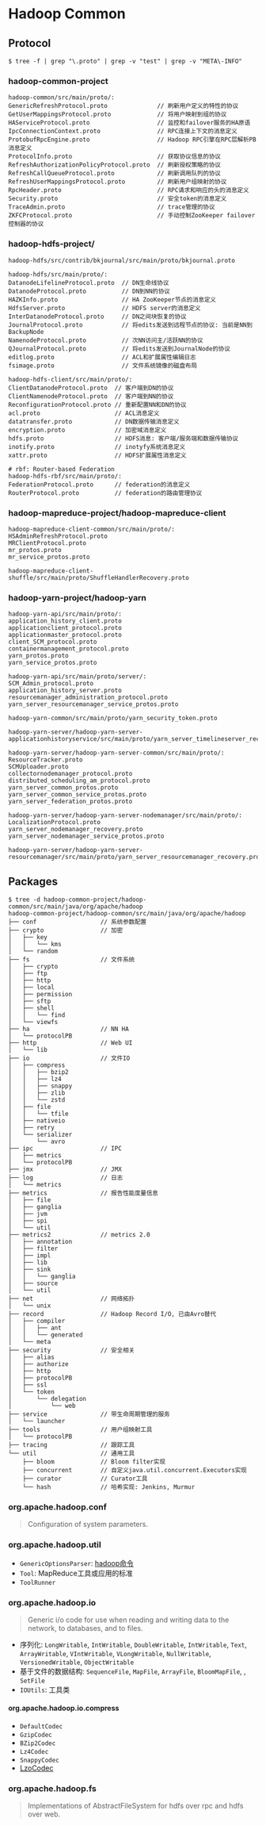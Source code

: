 # Hadoop Common

## Protocol

```
$ tree -f | grep "\.proto" | grep -v "test" | grep -v "META\-INFO"
```

### hadoop-common-project

```
hadoop-common/src/main/proto/:
GenericRefreshProtocol.proto              // 刷新用户定义的特性的协议
GetUserMappingsProtocol.proto             // 将用户映射到组的协议
HAServiceProtocol.proto                   // 监控和failover服务的HA原语
IpcConnectionContext.proto                // RPC连接上下文的消息定义
ProtobufRpcEngine.proto                   // Hadoop RPC引擎在RPC层解析PB消息定义
ProtocolInfo.proto                        // 获取协议信息的协议
RefreshAuthorizationPolicyProtocol.proto  // 刷新授权策略的协议
RefreshCallQueueProtocol.proto            // 刷新调用队列的协议
RefreshUserMappingsProtocol.proto         // 刷新用户组映射的协议
RpcHeader.proto                           // RPC请求和响应的头的消息定义
Security.proto                            // 安全token的消息定义
TraceAdmin.proto                          // trace管理的协议
ZKFCProtocol.proto                        // 手动控制ZooKeeper failover控制器的协议
```

### hadoop-hdfs-project/

```
hadoop-hdfs/src/contrib/bkjournal/src/main/proto/bkjournal.proto

hadoop-hdfs/src/main/proto/:
DatanodeLifelineProtocol.proto  // DN生命线协议
DatanodeProtocol.proto          // DN到NN的协议
HAZKInfo.proto                  // HA ZooKeeper节点的消息定义
HdfsServer.proto                // HDFS server的消息定义
InterDatanodeProtocol.proto     // DN之间块恢复的协议
JournalProtocol.proto           // 将edits发送到远程节点的协议: 当前是NN到BackupNode
NamenodeProtocol.proto          // 次NN访问主/活跃NN的协议
QJournalProtocol.proto          // 将edits发送到JournalNode的协议
editlog.proto                   // ACL和扩展属性编辑日志
fsimage.proto                   // 文件系统镜像的磁盘布局
```

```
hadoop-hdfs-client/src/main/proto/:
ClientDatanodeProtocol.proto  // 客户端到DN的协议
ClientNamenodeProtocol.proto  // 客户端到NN的协议
ReconfigurationProtocol.proto // 重新配置NN和DN的协议
acl.proto                     // ACL消息定义
datatransfer.proto            // DN数据传输消息定义
encryption.proto              // 加密域消息定义
hdfs.proto                    // HDFS消息: 客户端/服务端和数据传输协议
inotify.proto                 // inotyfy系统消息定义
xattr.proto                   // HDFS扩展属性消息定义
```

```
# rbf: Router-based Federation
hadoop-hdfs-rbf/src/main/proto/:
FederationProtocol.proto      // federation的消息定义
RouterProtocol.proto          // federation的路由管理协议
```

### hadoop-mapreduce-project/hadoop-mapreduce-client

```
hadoop-mapreduce-client-common/src/main/proto/:
HSAdminRefreshProtocol.proto
MRClientProtocol.proto
mr_protos.proto
mr_service_protos.proto

hadoop-mapreduce-client-shuffle/src/main/proto/ShuffleHandlerRecovery.proto
```

### hadoop-yarn-project/hadoop-yarn

```
hadoop-yarn-api/src/main/proto/:
application_history_client.proto
applicationclient_protocol.proto
applicationmaster_protocol.proto
client_SCM_protocol.proto
containermanagement_protocol.proto
yarn_protos.proto
yarn_service_protos.proto

hadoop-yarn-api/src/main/proto/server/:
SCM_Admin_protocol.proto
application_history_server.proto
resourcemanager_administration_protocol.proto
yarn_server_resourcemanager_service_protos.proto
```

```
hadoop-yarn-common/src/main/proto/yarn_security_token.proto
```

```
hadoop-yarn-server/hadoop-yarn-server-applicationhistoryservice/src/main/proto/yarn_server_timelineserver_recovery.proto

hadoop-yarn-server/hadoop-yarn-server-common/src/main/proto/:
ResourceTracker.proto
SCMUploader.proto
collectornodemanager_protocol.proto
distributed_scheduling_am_protocol.proto
yarn_server_common_protos.proto
yarn_server_common_service_protos.proto
yarn_server_federation_protos.proto

hadoop-yarn-server/hadoop-yarn-server-nodemanager/src/main/proto/:
LocalizationProtocol.proto
yarn_server_nodemanager_recovery.proto
yarn_server_nodemanager_service_protos.proto

hadoop-yarn-server/hadoop-yarn-server-resourcemanager/src/main/proto/yarn_server_resourcemanager_recovery.proto
```



## Packages

```
$ tree -d hadoop-common-project/hadoop-common/src/main/java/org/apache/hadoop
hadoop-common-project/hadoop-common/src/main/java/org/apache/hadoop
├── conf                  // 系统参数配置
├── crypto                // 加密
│   ├── key
│   │   └── kms
│   └── random
├── fs                    // 文件系统
│   ├── crypto
│   ├── ftp
│   ├── http
│   ├── local
│   ├── permission
│   ├── sftp
│   ├── shell
│   │   └── find
│   └── viewfs
├── ha                    // NN HA
│   └── protocolPB
├── http                  // Web UI
│   └── lib
├── io                    // 文件IO
│   ├── compress
│   │   ├── bzip2
│   │   ├── lz4
│   │   ├── snappy
│   │   ├── zlib
│   │   └── zstd
│   ├── file
│   │   └── tfile
│   ├── nativeio
│   ├── retry
│   └── serializer
│       └── avro
├── ipc                   // IPC
│   ├── metrics
│   └── protocolPB
├── jmx                   // JMX
├── log                   // 日志
│   └── metrics
├── metrics               // 报告性能度量信息
│   ├── file
│   ├── ganglia
│   ├── jvm
│   ├── spi
│   └── util
├── metrics2              // metrics 2.0
│   ├── annotation
│   ├── filter
│   ├── impl
│   ├── lib
│   ├── sink
│   │   └── ganglia
│   ├── source
│   └── util
├── net                   // 网络拓扑
│   └── unix
├── record                // Hadoop Record I/O, 已由Avro替代
│   ├── compiler
│   │   ├── ant
│   │   └── generated
│   └── meta
├── security              // 安全相关
│   ├── alias
│   ├── authorize
│   ├── http
│   ├── protocolPB
│   ├── ssl
│   └── token
│       └── delegation
│           └── web
├── service               // 带生命周期管理的服务
│   └── launcher
├── tools                 // 用户组映射工具
│   └── protocolPB
├── tracing               // 跟踪工具
└── util                  // 通用工具
    ├── bloom             // Bloom filter实现
    ├── concurrent        // 自定义java.util.concurrent.Executors实现
    ├── curator           // Curator工具
    └── hash              // 哈希实现: Jenkins, Murmur
```

### org.apache.hadoop.conf

> Configuration of system parameters.

### org.apache.hadoop.util

- `GenericOptionsParser`: [hadoop命令](https://hadoop.apache.org/docs/r2.10.0/hadoop-project-dist/hadoop-common/CommandsManual.html)
- `Tool`: MapReduce工具或应用的标准
- `ToolRunner`

### org.apache.hadoop.io

> Generic i/o code for use when reading and writing data to the network, to databases, and to files.

- 序列化: `LongWritable`, `IntWritable`, `DoubleWritable`, `IntWritable`, `Text`, `ArrayWritable`, `VIntWritable`, `VLongWritable`, `NullWritable`, `VersionedWritable`, `ObjectWritable`
- 基于文件的数据结构: `SequenceFile`, `MapFile`, `ArrayFile`, `BloomMapFile`, , `SetFile`
- `IOUtils`: 工具类

#### org.apache.hadoop.io.compress

- `DefaultCodec`
- `GzipCodec`
- `BZip2Codec`
- `Lz4Codec`
- `SnappyCodec`
- [LzoCodec](https://github.com/twitter/hadoop-lzo/blob/master/src/main/java/com/hadoop/compression/lzo/LzoCodec.java)

### org.apache.hadoop.fs

> Implementations of AbstractFileSystem for hdfs over rpc and hdfs over web.
